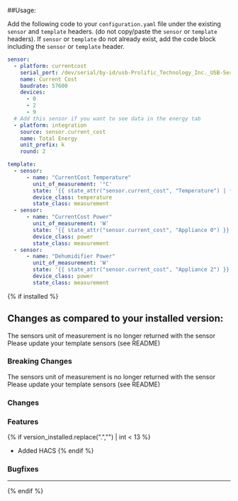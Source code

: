 ##Usage:

Add the following code to your `configuration.yaml` file under the existing `sensor` and `template` headers. (do not copy/paste the `sensor` or `template` headers). 
If `sensor` or `template` do not already exist, add the code block including the `sensor` or `template` header.

```yaml
sensor:
  - platform: currentcost
    serial_port: /dev/serial/by-id/usb-Prolific_Technology_Inc._USB-Serial_Controller-if00-port0
    name: Current Cost
    baudrate: 57600
    devices:
      - 0
      - 2
      - 9
  # Add this sensor if you want to see data in the energy tab
  - platform: integration
    source: sensor.current_cost
    name: Total Energy
    unit_prefix: k
    round: 2

template:
  - sensor:
      - name: "CurrentCost Temperature"
        unit_of_measurement: '°C'
        state: '{{ state_attr("sensor.current_cost", "Temperature") | float -3 }}' # Manual adjustment of -3°C in case the temp sensor is high than real temperature
        device_class: temperature
        state_class: measurement
  - sensor:
      - name: "CurrentCost Power"
        unit_of_measurement: 'W'
        state: '{{ state_attr("sensor.current_cost", "Appliance 0") }}'
        device_class: power
        state_class: measurement
  - sensor:
      - name: "Dehumidifier Power"
        unit_of_measurement: 'W'
        state: '{{ state_attr("sensor.current_cost", "Appliance 2") }}'
        device_class: power
        state_class: measurement
```

{% if installed %}

## Changes as compared to your installed version:
The sensors unit of measurement is no longer returned with the sensor
Please update your template sensors (see README)

### Breaking Changes
The sensors unit of measurement is no longer returned with the sensor
Please update your template sensors (see README)

### Changes

### Features

{% if version_installed.replace(".","") | int < 13  %}
- Added HACS
{% endif %}

### Bugfixes

---
{% endif %}